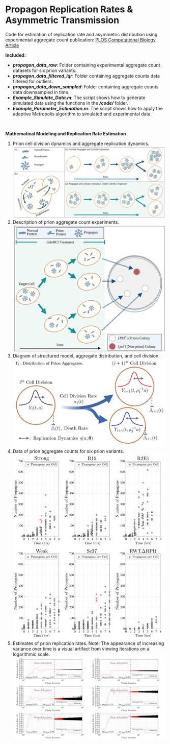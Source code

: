 # Propagon Replication Rates & Asymmetric Transmission
Code for estimation of replication rate and asymmetric distribution using experimental aggregate count 
publication: <a href="https://journals.plos.org/ploscompbiol/article?id=10.1371/journal.pcbi.1010107">PLOS Computational Biology Article</a>

<strong>Included:</strong>
<ul>
  <li><b><em>propagon_data_raw</em></b>: Folder containing experimental aggregate count datasets for six prion variants.<br></li>
  <li><b><em>propagon_data_filtered_iqr</em></b>: Folder containing aggregate counts data filtered for outliers.<br></li>
  <li><b><em>propagon_data_down_sampled</em></b>: Folder containing aggregate counts data downsampled in time.<br></li>
  <li><b><em>Example_Simulate_Data.m</em></b>: The script shows how to generate simulated data using the functions in the <b><em>/code/</em></b> folder.<br></li>
  <li><b><em>Example_Parameter_Estimation.m</em></b>: The script shows how to apply the adaptive Metropolis algorithm to simulated and experimental data.<br></li>
</ul>
<br />

<strong>Mathematical Modeling and Replication Rate Estimation</strong>
<ol> 
   <li>Prion cell division dynamics and aggregate replication dynamics. <br /><img src="figures/Fig0.png" alt="Prion Aggregate Replication Dynamics." width="550" /> </li>
   <li>Description of prion aggregate count experiments.<br /><img src="figures/Fig1.png" alt="Prion Aggregate Count Experiments." width="550" /> </li>
   <li>Diagram of structured model, aggregate distribution, and cell division.<br /><img src="figures/Fig2.png" alt="Diagram of Structured Model of Prion Aggregate Distribution." width="550" /> </li>
   <li>Data of prion aggregate counts for six prion variants.<br /><img src="figures/Fig3.png" alt="Prion Aggregate Count for Six Prion Variants." width="550" /> </li>
   <li>Estimates of prion replication rates. Note: The appearance of increasing variance over time is a visual artifact from viewing iterations on a logarithmic scale.<br /><img src="figures/Fig4.png" alt="Prion replication rates estimation" width="550" /> </li>
</ol>
